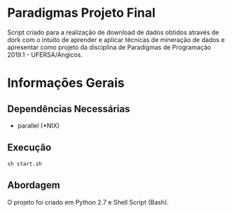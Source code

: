 # Paradigmas Projeto Final

Script criado para a realização de download de dados obtidos através de dork com o intuito de aprender e aplicar técnicas de mineração de dados e apresentar como projeto da disciplina de Paradigmas de Programação 2019.1 - UFERSA/Angicos.

# Informações Gerais

## Dependências Necessárias
* parallel (*NIX)

## Execução
```
sh start.sh
```

## Abordagem
O projeto foi criado em Python 2.7 e Shell Script (Bash).
